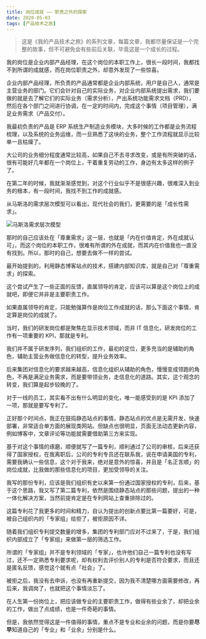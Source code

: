 ```yaml
---
title: 岗位成就 —— 职责之外的探索
date: 2020-05-03
tags: [产品技术之旅]
---
```


> 这是《我的产品技术之旅》的系列文章，每篇文章，我都尽量保证是一个完整的故事，但不可避免会有些前后关联，毕竟这是一个成长的过程。

我的岗位是企业内部产品经理，在这个岗位的本职工作上，很长一段时间，我都找不到所谓的成就感，而在岗位职责之外，却意外发现了一些惊喜。

企业内部产品经理，所负责的产品通常都是企业内部系统，用户是自己人，通常是主营业务的部门。它们会针对自己的实际业务，对企业内部系统提出需求，我们要做的就是去了解它们的实际业务（需求分析），产出系统功能需求文档（PRD），然后在各个部门之间进行协调，在一定的时间内，完成这个事情（项目管理），满足业务需求（产品交付）。

我最初负责的产品是 ERP 系统生产制造业务模块，大多时候的工作都是业务流程梳理，以及系统的业务运维，而一旦熟悉了这块的业务，整个工作流程就显示比较单一且枯燥了。

大公司的业务细分程度通常比较高，如果自己不去寻求改变，或是有所突破的话，很有可能好几年都在一个岗位上，干着重复劳动的工作，身边有太多这样的例子了。

在第二年的时候，我就渐渐感觉到，对这个行业似乎不是很感兴趣，很难深入到业务的根本，有一段时间，我找不到工作的成就感。

从马斯洛的需求层次模型可以看出，现代社会的我们，更需要的是「成长性需求」。

![马斯洛需求层次模型](/image/the_travel_about_product_and_technology/马斯洛需求层次模型.jpg)

那时的自己应该处在「尊重需求」这一层，也就是「内在价值肯定，外在成就认可」，而这个岗位的本职工作，很难有所谓的外在成就，而其内在价值我也一直没有找到。所以，那时的自己，想要去做不一样的尝试。

最开始提到的，利用静态博客站点的技术，搭建内部知识库，就是自己对「尊重需求」的探索。

这个尝试产生了一些正面的反馈，直属领导的肯定，应该可以算是这个岗位上的成就吧，即便它并非是主要职责工作。

如果直属领导的肯定，只能勉强算作是岗位工作成就的话，那么下面这个事情，肯定算是岗位的成就了。

当时，我们的研发岗位都是聚焦在显示技术领域，而非 IT 信息化，研发岗位的工作有一项重要的 KPI，那就是专利。

我们并不属于研发序列，我们组织的工作，最初的定位，更多充当的是辅助的角色，辅助主营业务做信息化的转型，提升业务效率。

后来集团对信息化的要求越来越高，信息化组织从辅助的角色，慢慢变成领跑的角色，不再是满足业务需求，而是要带领业务，走信息化的道路。其实，这个观念的转变，我们算是起步较晚的了。

对于一线的员工，其实看不出有什么明显的变化，唯一能感受到的是 KPI 添加了一项，那就是要写专利了。

正好那个时间点，我正在鼓捣静态站点的事情，静态站点的优点是无需开发，快速部署，非常适合单方面的展现类网站。但缺点也很明显，页面无法动态更新内容，例如博客中，文章评论等功能就需要借助第三方来实现。

基于对这个事情的琢磨，顺便就写了一篇专利，顺利通过了公司的审核，后来还获得了国家授权，在我离职后，公司的专利专员还在联系我，说在申请美国的专利，需要我确认一些信息，这个对于我来，绝对是意外的惊喜，并且是「名正言顺」的岗位成就，比我做的那些信息化的项目，更加受领导的关注。

我写的那份专利，应该是我们组织有史以来第一份通过国家授权的专利，后来，基于这个思路，我又写了第二篇专利，依然是围绕静态站点的那些问题，提出的一种一体化解决方案，当然前提肯定是在专利网站上查重排除过的。

这篇专利花了我更多的时间和精力，自认为提出的创新点要比第一篇要好，可是，被自己组织内的「专家组」给拒了，被拒原因不详。

随着我们组织专利提交数量的增多，集团的专利部门应对不过来了，于是，我们组织内部成立了「专家组」来做第一层的筛选工作。

所谓的「专家组」并不是专利领域的「专家」，也许他们自己一篇专利也没有写过，还不一定熟悉专利要求呢，却有权利去评价别人的专利是否符合要求，而且还是匿名反馈，感觉这个就有点「社会」了。

被拒之后，我没有去申诉，也没有再重新提交，因为我不清楚哪方面需要修改，再后来，我调岗了，也就把这个事情淡忘了。

在人生第一份岗位上，把应该做专业的主要职责工作，做得有些业余了，却把业余的工作，做出了点成绩，也是一件奇葩的事情。

但是，我依然觉得这是一件值得的事情，重点不是专业和业余的问题，而是你要**尽早**知道自己的「专业」和「业余」分别是什么。